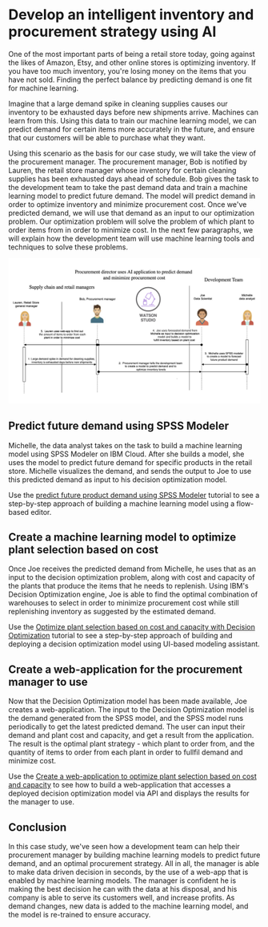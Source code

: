 # Develop an intelligent inventory and procurement strategy using AI 

One of the most important parts of being a retail store today, going against the likes of Amazon, Etsy, and 
other online stores is optimizing inventory. If you have too much inventory, you're 
losing money on the items that you have not sold. Finding the 
perfect balance by predicting demand is one fit for machine learning.

Imagine that a large demand spike in cleaning supplies causes our inventory to be exhausted 
days before new shipments arrive. Machines can learn from this. Using this 
data to train our machine learning model, we can predict demand for certain items more accurately in the 
future, and ensure that our customers will be able to purchase what they want.

Using this scenario as the basis for our case study, we will take the view of the procurement manager. The procurement 
manager, Bob is notified by Lauren, the retail store manager whose inventory for certain cleaning supplies 
has been exhausted days ahead of schedule. Bob gives the task to the development 
team to take the past demand data and train a machine learning model to predict future demand. The model will 
predict demand in order to optimize inventory and minimize procurement cost. Once we've predicted demand, we will use that demand as an input to
our optimization problem. Our optimization problem will solve the problem of which plant to order items from in 
order to minimize cost. In the next few paragraphs, we will explain how the development team will use machine 
learning tools and techniques to solve these problems.

![flow-diagrm](tutorials/images/flow-diagram.png)

<!-- ## Set up IBM Cloud Pak for Data on OpenShift
We use various services that are available within IBM Cloud Pak for Data to analyze data, build, deploy, and monitor the machine learning model. IBM Cloud Pak for Data is a data and AI platform that runs on a RedHat OpenShift Kubernetes Container.

You can install IBM Cloud Pak for Data through a tile in the IBM Cloud catalog, and the Install Cloud Pak for Data from the IBM Cloud catalog tutorial provides detailed steps. -->

## Predict future demand using SPSS Modeler 
Michelle, the data analyst takes on the task to build a machine learning model using SPSS Modeler on IBM Cloud. After she builds a model, she uses the model
to predict future demand for specific products in the retail store. Michelle 
visualizes the demand, and sends the output to Joe to use this predicted 
demand as input to his decision optimization model. 

Use the [predict future product demand using SPSS Modeler](tutorials/spss-tutorial/spss.md) tutorial to see a step-by-step approach of building a 
machine learning model using a flow-based editor.

## Create a machine learning model to optimize plant selection based on cost
Once Joe receives the predicted demand from Michelle, he uses that as an input
to the decision optimization problem, along with cost and capacity of the plants 
that produce the items that he needs to replenish. Using IBM's Decision Optimization engine,
Joe is able to find the optimal combination of warehouses to select in order to minimize 
procurement cost while still replenishing inventory as suggested by the estimated demand. 

Use the [Optimize plant selection based on cost and capacity with Decision Optimization](tutorials/decision-optimization-tutorial/README.md) tutorial to see a step-by-step approach 
of building and deploying a decision optimization model using UI-based modeling assistant.

## Create a web-application for the procurement manager to use
Now that the Decision Optimization model has been made available, Joe creates a web-application. The input 
to the Decision Optimization model is the demand generated from 
the SPSS model, and the SPSS model runs periodically to 
get the latest predicted demand. The user can input their demand and plant
cost and capacity, and get a result from the application. The result is the optimal plant
strategy - which plant to order from, and the quantity of items to order from each plant in order
to fullfil demand and minimize cost.

Use the [Create a web-application to optimize plant selection based on cost and capacity](web-app/README.md) to see how to 
build a web-application that accesses a deployed decision optimization 
model via API and displays the results for the manager to 
use. 

## Conclusion
In this case study, we've seen how a development team can help their procurement manager 
by building machine learning models to predict future demand, and an optimal procurement
strategy. All in all, the manager 
is able to make data driven decision in seconds, by the use of a web-app that is 
enabled by machine learning models. The manager is confident he is making the best decision
he can with the data at his disposal, and his company is able to serve its customers well, and 
increase profits. As demand changes, new data is added to the machine learning model, and the 
model is re-trained to ensure accuracy. 
